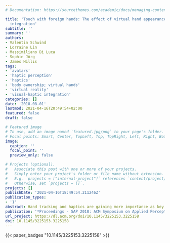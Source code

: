 ```yaml
---
# Documentation: https://sourcethemes.com/academic/docs/managing-content/

title: 'Touch with foreign hands: The effect of virtual hand appearance on visual-haptic
  integration'
subtitle: ''
summary: ''
authors:
- Valentin Schwind
- Lorraine Lin
- Massimiliano Di Luca
- Sophie Jörg
- James Hillis
tags:
- 'avatars'
- 'haptic perception'
- 'haptics'
- 'body ownership; virtual hands'
- 'virtual reality'
- 'visual-haptic integration'
categories: []
date: '2018-08-01'
lastmod: 2021-04-16T20:49:54+02:00
featured: false
draft: false

# Featured image
# To use, add an image named `featured.jpg/png` to your page's folder.
# Focal points: Smart, Center, TopLeft, Top, TopRight, Left, Right, BottomLeft, Bottom, BottomRight.
image:
  caption: ''
  focal_point: ''
  preview_only: false

# Projects (optional).
#   Associate this post with one or more of your projects.
#   Simply enter your project's folder or file name without extension.
#   E.g. `projects = ["internal-project"]` references `content/project/deep-learning/index.md`.
#   Otherwise, set `projects = []`.
projects: []
publishDate: '2021-04-16T18:49:54.211246Z'
publication_types:
- '1'
abstract: Hand tracking and haptics are gaining more importance as key technologies of virtual reality (VR) systems. For designing such systems, it is fundamental to understand how the appearance of the virtual hands influences user experience and how the human brain integrates vision and haptics. However, it is currently unknown whether multi-sensory integration of visual and haptic feedback can be influenced by the appearance of virtual hands in VR. We performed a user study in VR to gain insight into the effect of hand appearance on how the brain combines visual and haptic signals using a cue-conflict paradigm. In this paper, we show that the detection of surface irregularities (bumps and holes) sensed by eyes and hands is affected by the rendering of avatar hands. However, sensitivity changes do not correlate with the degree of perceived limb ownership. Qualitative feedback provides insights into potentially distracting cues in visual-haptic integration.
publication: '*Proceedings - SAP 2018: ACM Symposium on Applied Perception*'
url_project: https://dl.acm.org/doi/10.1145/3225153.3225158
doi: 10.1145/3225153.3225158
---
```


{{< paper_badges "10.1145/3225153.3225158" >}}
